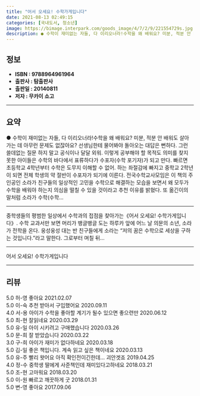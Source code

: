 ```yaml
---
title: "어서 오세요! 수학가게입니다"
date: 2021-08-13 02:49:15
categories: [국내도서, 청소년]
image: https://bimage.interpark.com/goods_image/4/7/2/9/221554729s.jpg
description: ● 수학이 재미없는 자들, 다 이리오너라!수학을 왜 배워요? 미분, 적분 안 배워도 살아가는 데 아무런 문제도 없잖아요? 선생님한테 물어봐야 돌아오는 대답은 뻔하다. 그런 쓸데없는 질문 하지 말고 공식이나 달달 외워. 이렇게 공부해야 할 목적도 의미를 찾지 못한 아이들은 수학의 바다에
---
```


## **정보**

- **ISBN : 9788964961964**
- **출판사 : 탐출판사**
- **출판일 : 20140811**
- **저자 : 무카이 쇼고**

------



## **요약**

●  수학이 재미없는 자들, 다 이리오너라!수학을 왜 배워요? 미분, 적분 안 배워도 살아가는 데 아무런 문제도 없잖아요? 선생님한테 물어봐야 돌아오는 대답은 뻔하다. 그런 쓸데없는 질문 하지 말고 공식이나 달달 외워. 이렇게 공부해야 할 목적도 의미를 찾지 못한 아이들은 수학의 바다에서 표류하다가 수포자(수학 포기자)가 되고 만다. 빠르면 초등학교 4학년부터 수학은 도무지 이해할 수 없어. 하는 좌절감에 빠지고 중학교 2학년이 되면 전체 학생의 약 절반이 수포자가 되기에 이른다. 전국수학교사모임은 이 책의 주인공인 소라가 친구들의 일상적인 고민을 수학으로 해결하는 모습을 보면서 왜 모두가 수학을 배워야 하는지 의심을 떨칠 수 있을 것이라고 추천 이유를 밝혔다. 또 옮긴이의 말처럼 소라가 수학(수학...

------

중학생들의 평범한 일상에서 수학과의 접점을 찾아가는《어서 오세요! 수학가게입니다》. 수학 교과서만 보면 머리가 뱅글뱅글 도는 하루카 앞에 어느 날 의문의 소년, 소라가 전학을 온다. 웅성웅성 대는 반 친구들에게 소라는 “저의 꿈은 수학으로 세상을 구하는 것입니다.”라고 말한다. 그로부터 며칠 뒤... 

------


어서 오세요! 수학가게입니다 

------


## **리뷰** 

5.0 허-영 좋아요 2021.02.07 <br/>5.0 이-숙 추천 받아서 구입했어요 2020.09.11 <br/>4.0 서-용 아이가 수학을 좋아할 계기가 될수 있으면 좋으련만 2020.06.12 <br/>5.0 최-현 잘읽네요 2020.03.29 <br/>5.0 유-일 아이 시키려고 구매했습니다 2020.03.26 <br/>5.0 문-희 잘 받았습니다 2020.03.22 <br/>3.0 구-희 아이가 재미가 없다하네요 2020.03.18 <br/>5.0 김-일 좋은 책입니다.
계속 읽고 싶은 책이네요 2020.03.13 <br/>5.0 유-주 빨리 왓어요 아직 확인전이긴한데... 괴안겟죠 2019.04.25 <br/>4.0 정-수 중학생 딸에게 사준책인데 재미있다고하네요 2018.03.21 <br/>5.0 조-현 고마워요 2018.03.20 <br/>5.0 이-원 빠르고 깨끗하게 굿 2018.01.31 <br/>5.0 변-영 좋아요 2017.09.06 <br/>